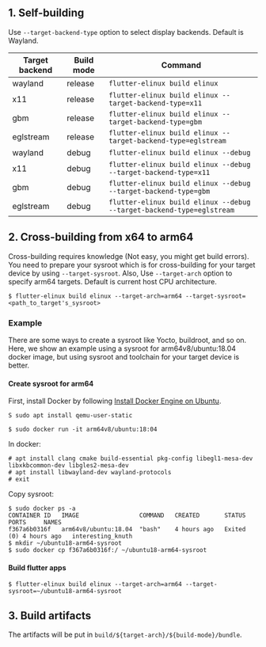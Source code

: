 ## 1. Self-building
Use `--target-backend-type` option to select display backends. Default is Wayland.

|Target backend|Build mode| Command |
| ------------ | -------- | ------- |
| wayland      | release  | `flutter-elinux build elinux` |
| x11          | release  | `flutter-elinux build elinux --target-backend-type=x11` |
| gbm          | release  | `flutter-elinux build elinux --target-backend-type=gbm` |
| eglstream    | release  | `flutter-elinux build elinux --target-backend-type=eglstream` |
| wayland      | debug    | `flutter-elinux build elinux --debug` |
| x11          | debug    | `flutter-elinux build elinux --debug --target-backend-type=x11` |
| gbm          | debug    | `flutter-elinux build elinux --debug --target-backend-type=gbm` |
| eglstream    | debug    | `flutter-elinux build elinux --debug --target-backend-type=eglstream` |

## 2. Cross-building from x64 to arm64
Cross-building requires knowledge (Not easy, you might get build errors). You need to prepare your sysroot which is for cross-building for your target device by using `--target-sysroot`. Also, Use `--target-arch` option to specify arm64 targets. Default is current host CPU architecture. 

```Shell
$ flutter-elinux build elinux --target-arch=arm64 --target-sysroot=<path_to_target's_sysroot>
```

### Example
There are some ways to create a sysroot like Yocto, buildroot, and so on. Here, we show an example using a sysroot for arm64v8/ubuntu:18.04 docker image, but using sysroot and toolchain for your target device is better.

#### Create sysroot for arm64
First, install Docker by following [Install Docker Engine on Ubuntu](https://docs.docker.com/engine/install/ubuntu/).

```Shell
S sudo apt install qemu-user-static
```

```Shell
$ sudo docker run -it arm64v8/ubuntu:18:04
```

In docker:
```Shell
# apt install clang cmake build-essential pkg-config libegl1-mesa-dev libxkbcommon-dev libgles2-mesa-dev
# apt install libwayland-dev wayland-protocols
# exit
```

Copy sysroot:
```Shell
$ sudo docker ps -a
CONTAINER ID   IMAGE                 COMMAND   CREATED       STATUS                   PORTS     NAMES
f367a6b0316f   arm64v8/ubuntu:18.04  "bash"    4 hours ago   Exited (0) 4 hours ago   interesting_knuth
$ mkdir ~/ubuntu18-arm64-sysroot
$ sudo docker cp f367a6b0316f:/ ~/ubuntu18-arm64-sysroot
```

#### Build flutter apps
```Shell
$ flutter-elinux build elinux --target-arch=arm64 --target-sysroot=~/ubuntu18-arm64-sysroot
```

## 3. Build artifacts
The artifacts will be put in `build/${target-arch}/${build-mode}/bundle`.